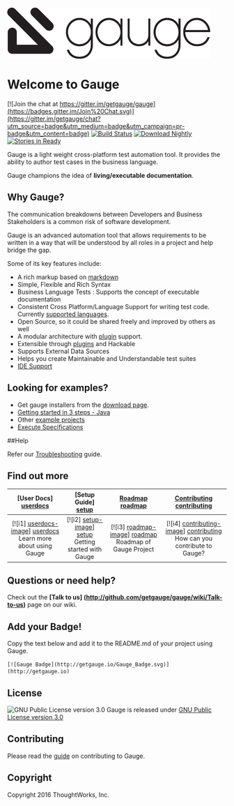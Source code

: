 ![Gauge Logo](Gauge-Logo.png)

# Welcome to Gauge

[![Join the chat at https://gitter.im/getgauge/gauge](https://badges.gitter.im/Join%20Chat.svg)](https://gitter.im/getgauge/chat?utm_source=badge&utm_medium=badge&utm_campaign=pr-badge&utm_content=badge) [![Build Status](https://snap-ci.com/getgauge/gauge/branch/master/build_image)](https://snap-ci.com/getgauge/gauge/branch/master)  [ ![Download Nightly](https://api.bintray.com/packages/gauge/Gauge/Nightly/images/download.svg) ](https://bintray.com/gauge/Gauge/Nightly/_latestVersion) [![Stories in Ready](https://badge.waffle.io/getgauge/gauge.png?label=ready&title=Ready)](https://waffle.io/getgauge/gauge)

Gauge is a light weight cross-platform test automation tool. It provides the ability to author test cases in the business language.

Gauge champions the idea of **living/executable documentation**.

## Why Gauge?

The communication breakdowns between Developers and Business Stakeholders is a common risk of software development.

Gauge is an advanced automation tool that allows requirements to be written in a way that will be understood by all roles in a project and help bridge the gap.

Some of its key features include:

* A rich markup based on [markdown](https://en.wikipedia.org/wiki/Markdown)
* Simple, Flexible and Rich Syntax
* Business Language Tests : Supports the concept of executable documentation
* Consistent Cross Platform/Language Support for writing test code. Currently [supported languages](http://getgauge.io/documentation/user/current/test_code/index.html).
* Open Source, so it could be shared freely and improved by others as well
* A modular architecture with [plugin](http://getgauge.io/documentation/user/current/plugins/index.html) support.
* Extensible through [plugins](http://getgauge.io/documentation/user/current/plugins/index.html) and Hackable
* Supports External Data Sources
* Helps you create Maintainable and Understandable test suites
* [IDE Support](http://getgauge.io/documentation/user/current/ide_support/index.html)


## Looking for examples?
* Get gauge installers from the [download page](http://getgauge.io/get-started/index.html).
* [Getting started in 3 steps - Java](https://github.com/getgauge/gauge/wiki/Getting-Started-in-3-Steps)
* Other [example projects](http://getgauge.io/documentation/user/current/examples/examples.html)
* [Execute Specifications](http://getgauge.io/documentation/user/current/execution/index.html)

##Help

Refer our [Troubleshooting](http://getgauge.io/documentation/user/current/troubleshooting/troubleshooting.html) guide.

## Find out more

| **[User Docs] [userdocs]**     | **[Setup Guide] [setup]**     | **[Roadmap] [roadmap]**           | **[Contributing] [contributing]**           |
|:-------------------------------------:|:-------------------------------:|:-----------------------------------:|:---------------------------------------------:|
| [![i1] [userdocs-image]] [userdocs]<br>Learn more about using Gauge | [![i2] [setup-image]] [setup]<br> Getting started with Gauge | [![i3] [roadmap-image]] [roadmap]<br>Roadmap of Gauge Project | [![i4] [contributing-image]] [contributing]<br>How can you contribute to Gauge? |


## Questions or need help?

Check out the **[Talk to us] (http://github.com/getgauge/gauge/wiki/Talk-to-us)** page on our wiki.

[userdocs-image]:https://d3i6fms1cm1j0i.cloudfront.net/github/images/techdocs.png
[setup-image]:https://d3i6fms1cm1j0i.cloudfront.net/github/images/setup.png
[roadmap-image]:https://d3i6fms1cm1j0i.cloudfront.net/github/images/roadmap.png
[contributing-image]:https://d3i6fms1cm1j0i.cloudfront.net/github/images/contributing.png

[userdocs]:http://getgauge.io/documentation/user/current/index.html
[setup]:https://github.com/getgauge/gauge/wiki/Setting-up-Gauge
[roadmap]:http://github.com/getgauge/gauge/wiki/Product-Roadmap
[contributing]:CONTRIBUTING.md

## Add your Badge!
Copy the text below and add it to the README.md of your project using Gauge.

```
[![Gauge Badge](http://getgauge.io/Gauge_Badge.svg)](http://getgauge.io)
```

## License

![GNU Public License version 3.0](http://www.gnu.org/graphics/gplv3-127x51.png)
Gauge is released under [GNU Public License version 3.0](http://www.gnu.org/licenses/gpl-3.0.txt)

## Contributing

Please read the [guide](CONTRIBUTING.md) on contributing to Gauge.

## Copyright

Copyright 2016 ThoughtWorks, Inc.
